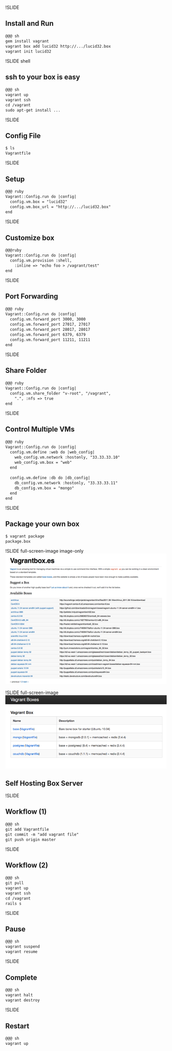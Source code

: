 !SLIDE
## Install and Run ##

    @@@ sh
    gem install vagrant
    vagrant box add lucid32 http://.../lucid32.box
    vagrant init lucid32

!SLIDE shell
## ssh to your box is easy ##
    @@@ sh
    vagrant up
    vagrant ssh
    cd /vagrant
    sudo apt-get install ...

!SLIDE
## Config File ##

    $ ls
    Vagrantfile

!SLIDE
## Setup ##

    @@@ ruby
    Vagrant::Config.run do |config|
      config.vm.box = "lucid32"
      config.vm.box_url = "http://.../lucid32.box"
    end

!SLIDE
## Customize box ##
    @@@ruby
    Vagrant::Config.run do |config|
      config.vm.provision :shell, 
        :inline => "echo foo > /vagrant/test"
    end

!SLIDE
## Port Forwarding ##

    @@@ ruby
    Vagrant::Config.run do |config|
      config.vm.forward_port 3000, 3000
      config.vm.forward_port 27017, 27017
      config.vm.forward_port 28017, 28017
      config.vm.forward_port 6379, 6379  
      config.vm.forward_port 11211, 11211
    end

!SLIDE
## Share Folder ##

    @@@ ruby
    Vagrant::Config.run do |config|
      config.vm.share_folder "v-root", "/vagrant", 
        ".", :nfs => true
    end

!SLIDE

## Control Multiple VMs ##

    @@@ ruby
    Vagrant::Config.run do |config|
      config.vm.define :web do |web_config|
        web_config.vm.network :hostonly, "33.33.33.10"
        web_config.vm.box = "web"
      end      

      config.vm.define :db do |db_config|
        db_config.vm.network :hostonly, "33.33.33.11"
        db_config.vm.box = "mongo"
      end
    end

!SLIDE
## Package your own box ##

    $ vagrant package  
    package.box

!SLIDE full-screen-image image-only
![](vagrantboxes.png)

!SLIDE full-screen-image
![](vagrantbox2.png)
## Self Hosting Box Server  ##

!SLIDE
## Workflow (1) ##

    @@@ sh
    git add Vagrantfile
    git commit -m "add vagrant file"
    git push origin master

!SLIDE
## Workflow (2) ##

    @@@ sh
    git pull
    vagrant up
    vagrant ssh
    cd /vagrant
    rails s

!SLIDE
## Pause ##

    @@@ sh
    vagrant suspend
    vagrant resume
    
!SLIDE
## Complete ##

    @@@ sh
    vagrant halt
    vagrant destroy
    
!SLIDE
## Restart ##

    @@@ sh
    vagrant up